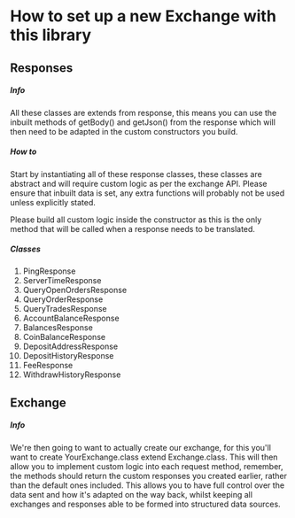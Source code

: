 # How to set up a new Exchange with this library

## Responses

##### Info
All these classes are extends from response, this means you can use the inbuilt methods of getBody() and getJson()
from the response which will then need to be adapted in the custom constructors you build.

##### How to
Start by instantiating all of these response classes, these classes are abstract and will require
custom logic as per the exchange API. Please ensure that inbuilt data is set, any extra functions will 
probably not be used unless explicitly stated.

Please build all custom logic inside the constructor as this is the only method that will be called when a response
needs to be translated.

##### Classes
<ol>
    <li>PingResponse</li>
    <li>ServerTimeResponse</li>
    <li>QueryOpenOrdersResponse</li>
    <li>QueryOrderResponse</li>
    <li>QueryTradesResponse</li>
    <li>AccountBalanceResponse</li>
    <li>BalancesResponse</li>
    <li>CoinBalanceResponse</li>
    <li>DepositAddressResponse</li>
    <li>DepositHistoryResponse</li>
    <li>FeeResponse</li>
    <li>WithdrawHistoryResponse</li>
</ol>

## Exchange

##### Info
We're then going to want to actually create our exchange, for this you'll want to create YourExchange.class extend
Exchange.class. This will then allow you to implement custom logic into each request method, remember, the methods should
return the custom responses you created earlier, rather than the default ones included. This allows you to
have full control over the data sent and how it's adapted on the way back, whilst keeping all exchanges and responses
able to be formed into structured data sources.